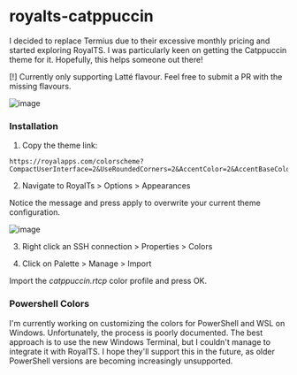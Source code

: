 # royalts-catppuccin

I decided to replace Termius due to their excessive monthly pricing and started exploring RoyalTS. I was particularly keen on getting the Catppuccin theme for it. Hopefully, this helps someone out there!

[!] Currently only supporting Latté flavour. Feel free to submit a PR with the missing flavours.

![image](https://github.com/user-attachments/assets/793b1518-8d2c-4fe1-9e4c-ea2a50fe504e)

### Installation

1. Copy the theme link:

```
https://royalapps.com/colorscheme?CompactUserInterface=2&UseRoundedCorners=2&AccentColor=2&AccentBaseColor=CA9EE6&BackgroundP200=292C3C&BackgroundP100=303446&Background0=303446&BackgroundM100=51576D&BackgroundM200=414559&Foreground100=C6D0F5&Foreground50=838BA7&Foreground25=737994&EditBackground0=292C3C&EditBackgroundM50=51576D&EditBackgroundM100=414559&EditBackgroundM200=51576D&EditBackgroundM300=626880&EditForeground100=C6D0F5&EditForeground50=838BA7&EditForeground25=737994&Line100=626880&Line50=51576D&Line25=626880&LineGradient100C1=303446&LineGradient100C2=737994&LineGradient50C1=303446&LineGradient50C2=414559&PrimaryBackgroundP100=51576D&PrimaryBackground0=CA9EE6&PrimaryBackgroundM100=CA9EE6&PrimaryBackgroundM200=CA9EE6&PrimaryForeground100=303446&PrimaryForeground25=303446&SecondaryBackground0=232634&SecondaryBackgroundM100=292C3C&SecondaryBackgroundM200=414559&SecondaryForeground100=C6D0F5&SecondaryForeground25=838BA7&Red=C6D0F5&Green=C6D0F5&Blue=CA9EE6&Yellow=C6D0F5&Black=C6D0F5&White=292C3C&Gray=C6D0F5
```

2. Navigate to RoyalTs > Options > Appearances

Notice the message and press apply to overwrite your current theme configuration.

![image](https://github.com/user-attachments/assets/3fec16de-c81c-4b0d-ace4-e16b4434209c)

3. Right click an SSH connection > Properties > Colors

4. Click on Palette > Manage > Import

Import the *catppuccin.rtcp* color profile and press OK.

### Powershell Colors

I'm currently working on customizing the colors for PowerShell and WSL on Windows. Unfortunately, the process is poorly documented. The best approach is to use the new Windows Terminal, but I couldn't manage to integrate it with RoyalTS. I hope they'll support this in the future, as older PowerShell versions are becoming increasingly unsupported.
